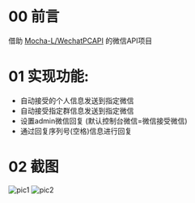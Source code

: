 # 00 前言
借助 [Mocha-L/WechatPCAPI](https://github.com/Mocha-L/WechatPCAPI) 的微信API项目  

# 01 实现功能:  
- 自动接受的个人信息发送到指定微信  
- 自动接受指定群信息发送到指定微信
- 设置admin微信回复 (默认控制台微信=微信接受微信)
- 通过回复序列号(空格)信息进行回复

# 02 截图

![pic1](https://github.com/elliot-bia/msg_reply/blob/master/pic10.jpg)
![pic2](https://github.com/elliot-bia/msg_reply/blob/master/pic11.jpg)

